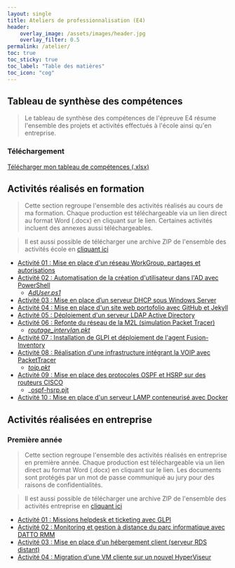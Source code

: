 ```yaml
---
layout: single
title: Ateliers de professionnalisation (E4)
header:
    overlay_image: /assets/images/header.jpg
    overlay_filter: 0.5
permalink: /atelier/
toc: true
toc_sticky: true
toc_label: "Table des matières"
toc_icon: "cog"
---
```


## Tableau de synthèse des compétences

> Le tableau de synthèse des compétences de l'épreuve E4 résume l'ensemble des projets et activités effectués à l'école ainsi qu'en entreprise. 

### Téléchargement


[Télécharger mon tableau de compétences (.xlsx)](/bts/assets/files/atelier/synthese_fabien_chevalier.xlsx)

## Activités réalisés en formation

> Cette section regroupe l'ensemble des activités réalisés au cours de ma formation. Chaque production est téléchargeable via un lien direct au format Word (.docx) en cliquant sur le lien. Certaines activités incluent des annexes aussi téléchargeables.

> Il est aussi possible de télécharger une archive ZIP de l'ensemble des activités école en [cliquant ici](dossier_complet.zip)

- [Activité 01 : Mise en place d'un réseau WorkGroup, partages et autorisations](/bts/assets/files/atelier/ecole/01-mise_en_place_workgroup.docx)
- [Activité 02 : Automatisation de la création d'utilisateur dans l'AD avec PowerShell](/bts/assets/files/atelier/ecole/02-ad_powershell_csv.docx)
  - _[AdUser.ps1](/bts/assets/files/atelier/ecole/02-AdUser.ps1)_
- [Activité 03 : Mise en place d’un serveur DHCP sous Windows Server](/bts/assets/files/atelier/ecole/03-serveur_dhcp_windows.docx)
- [Activité 04 : Mise en place d'un site web portofolio avec GitHub et Jekyll](/bts/assets/files/atelier/ecole/04-mise_en_place_site_web.docx)
- [Activité 05 : Déploiement  d'un serveur LDAP Active Directory](/bts/assets/files/atelier/ecole/05-ldap_active_directory.docx)
- [Activité 06 : Refonte du réseau de la M2L (simulation Packet Tracer)](/bts/assets/files/atelier/ecole/06-routage_intervlan.docx)
  - _[routage_intervlan.pkt](/bts/assets/files/atelier/ecole/06-routage_intervlan.pkt)_
- [Activité 07 : Installation de GLPI et déploiement de l'agent Fusion-Inventory](/bts//assets/files/atelier/ecole/07-glpi_fusion.docx)
- [Activité 08 : Réalisation d'une infrastructure intégrant la VOIP avec PacketTracer](/bts//assets/files/atelier/ecole/08-voip_pkt.docx)
  - _[toip.pkt](/bts/assets/files/atelier/ecole/08-voip.pkt)_
- [Activité 09 : Mise en place des protocoles OSPF et HSRP sur des routeurs CISCO](/bts/assets/files/atelier/ecole/09-ospf_hsrp.docx)
  - _[ospf-hsrp.pjt](/bts//assets/files/atelier/09-ospf-hsrp.pkt)
- [Activité 10 : Mise en place d'un serveur LAMP conteneurisé avec Docker](/bts/assets/files/atelier/ecole/10-lamp-docker.docx)

## Activités réalisées en entreprise

### Première année

> Cette section regroupe l'ensemble des activités réalisés en entreprise en première année. Chaque production est téléchargeable via un lien direct au format Word (.docx) en cliquant sur le lien. Les documents sont protégés par un mot de passe communiqué au jury pour des raisons de confidentialités.

> Il est aussi possible de télécharger une archive ZIP de l'ensemble des activités entreprise en [cliquant ici](dossier_complet.zip)

- [Activité 01 : Missions helpdesk et ticketing avec GLPI](/bts/assets/files/atelier/entreprise/01-helpdesk_glpi.docx)
- [Activité 02 : Monitoring et gestion à distance du parc informatique avec DATTO RMM](/bts/assets/files/atelier/entreprise/02-monitoring_gestion_datto.docx)
- [Activité 03 : Mise en place d'un hébergement client (serveur RDS distant)](/bts/assets/files/atelier/entreprise/03-hebergement_client.docx)
- [Activité 04 : Migration d'une VM cliente sur un nouvel HyperViseur](/bts/assets/files/atelir/entreprise/04-migration_hyperv.docx)











